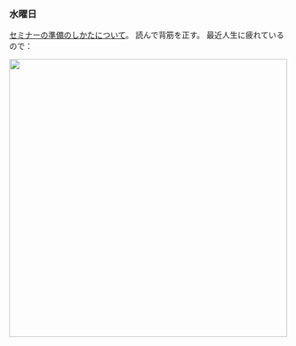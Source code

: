 ### 水曜日

[セミナーの準備のしかたについて](https://www.ms.u-tokyo.ac.jp/~yasuyuki/sem.htm)。
読んで背筋を正す。
最近人生に疲れているので：

<img src="https://i.imgur.com/SBGUked.jpeg" width="500">
